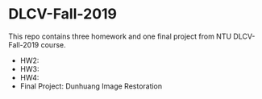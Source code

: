 # DLCV-Fall-2019
This repo contains three homework and one final project from NTU DLCV-Fall-2019 course.
- HW2: 
- HW3:
- HW4:
- Final Project: Dunhuang Image Restoration
